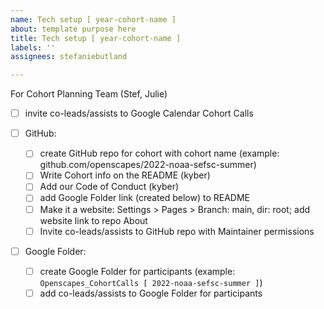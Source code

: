 ```yaml
---
name: Tech setup [ year-cohort-name ]
about: template purpose here
title: Tech setup [ year-cohort-name ]
labels: ''
assignees: stefaniebutland

---
```


For Cohort Planning Team (Stef, Julie)

- [ ] invite co-leads/assists to Google Calendar Cohort Calls

-   [ ] GitHub:
    -   [ ] create GitHub repo for cohort with cohort name (example: github.com/openscapes/2022-noaa-sefsc-summer)
    -   [ ] Write Cohort info on the README (kyber)
    -   [ ] Add our Code of Conduct (kyber)
    -   [ ] add Google Folder link (created below) to README
    -   [ ] Make it a website: Settings \> Pages \> Branch: main, dir: root; add website link to repo About
    -   [ ] Invite co-leads/assists to GitHub repo with Maintainer permissions

-   [ ] Google Folder:
    -   [ ] create Google Folder for participants (example: `Openscapes_CohortCalls [ 2022-noaa-sefsc-summer ]`)
    -   [ ] add co-leads/assists to Google Folder for participants
